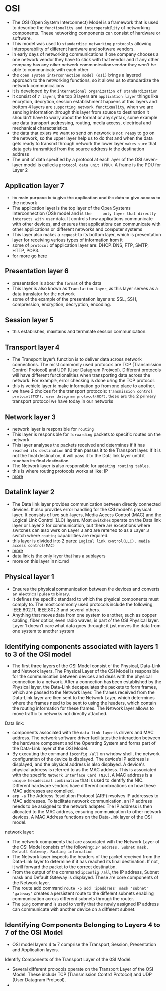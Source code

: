# OSI

- The OSI (Open System Interconnect) Model is a framework that is used to describe the `functionality and interoperability` of networking components. These networking components can consist of hardware or software.
- This model was used to `standardize networking protocols` allowing interoperability of different hardware and software vendors.
- in early days of networking communications if one company chooses a one network vendor they have to stick with that vendor and if any other company has any other network communication vendor they won't be able to communicate with each other
- the `open system interconnection model (osi)` brings a layered approach to the networking functions, so it allows us to standardize the network communications
- it is developed by the `international organization of standardization`
- it consist of `7 layers`, the top 3 layers are `application layer` things like encrytion, decrytion, session establishment happens at this layers and bottom 4 layers are `supporting network functionality`, when we are sending information through this layer from source to destination it shouldn't have to worry about the format or any syntax, some example are data transport addressing, routing, media access, electrical and mechanical characteristics.
- the data that exists we want to send on network is `not ready` to go on the network, so the upper layer help us to do that and when the data gets ready to transmit through network the lower layer `makes sure` that data gets transmitted from the source address to the destination address
- The unit of data specified by a protocol at each layer of the OSI seven-layer model is called a `protocol data unit (PDU)`. A frame is the PDU for Layer 2

## Application layer 7

- its main purpose is to give the application and the data to give access to the network
- The application layer is the top layer of the Open Systems Interconnection (OSI) model and is `the     only layer that directly interacts with user` data. It controls how applications communicate with other devices, and ensures that applications can communicate with other applications on different networks and computer systems
- This layer also makes a `request` to its bottom layer, which is presentation layer for receiving various types of information from it
- some of `protocol` of application layer are: DHCP, DNS, FTP, SMTP, HTTP, POP3.
- for more go [here](https://www.geeksforgeeks.org/application-layer-in-osi-model/)

## Presentation layer 6

- presentation is about the `format` of the data
- This layer is also known as `Translation layer`, as this layer serves as a data translator for the network
- some of the example of the presentation layer are: SSL, SSH, compression, encryption, decryption, encoding.

## Session layer 5

- this establishes, maintains and terminate session communication.

## Transport layer 4

- The Transport layer’s function is to deliver data across network connections. The most commonly used protocols are TCP (Transmission Control Protocol) and UDP (User Datagram Protocol). Different protocols will have different functionalities when transporting data across the network. For example, error checking is done using the TCP protocol.
- this is vehicle layer to make information go from one place to another.
- we have 2 choices for the transport protocols: `transmission control protocol(TCP), user datagram protocol(UDP)`. these are the 2 primary transport protocol we have today in our networks

## Network layer 3

- network layer is responsible for `routing`
- This layer is responsible for `forwarding` packets to specific routes on the network.
- This layer analyses the packets received and determines if it has `reached its destination` and then passes it to the Transport layer. If it is not the final destination, it will pass it to the Data link layer until it reaches its final destination.
- The Network layer is also responsible for `updating routing tables`.
- this is where routing protocols works at like: IP
- [more](https://www.geeksforgeeks.org/network-layer-services-packetizing-routing-and-forwarding/)

## Datalink layer 2

- The Data link layer provides communication between directly connected devices. It also provides error handling for the OSI model's physical layer. It consists of two sub-layers, Media Access Control (MAC) and the Logical Link Control (LLC) layers. Most `switches` operate on the Data link layer or Layer 2 for communication, but there are exceptions where switches can also work on Layer 3 and are referred to as a Layer 3 switch where `routing` capabilities are required.
- this layer is divided into 2 parts: `Logical link control(LLC), media access control(MAC)`
- [more](https://www.geeksforgeeks.org/data-link-layer/)
- data link is the only layer that has a sublayers
- more on this layer in nic.md

## Physical layer 1

- Ensures the physical communication between the devices and converts an electrical pulse to binary.
- It defines the specific standard to which the physical components must comply to. The most commonly used protocols include the following, IEEE.802.11, IEEE.802.3 and several others.
- Anything that moves data from one system to another, such as copper cabling, fiber optics, even radio waves, is part of the OSI Physical layer. Layer 1 doesn’t care what data goes through; it just moves the data from one system to another system

## Identifying components associated with layers 1 to 3 of the OSI model

- The first three layers of the OSI Model consist of the Physical, Data-Link and Network layers. The Physical Layer of the OSI Model is responsible for the communication between devices and deals with the physical connection to a network. After a connection has been established by the Physical layer, the Data-Link decapsulates the packets to form frames, which are passed to the Network layer. The frames received from the Data-Link layer are then sent to the Network Layer, which determines where the frames need to be sent to using the headers, which contain the routing information for these frames. The Network layer allows to move traffic to networks not directly attached.

Data link:

- components associated with the `data link layer` is drivers and MAC address. The network software driver facilitates the interaction between the hardware component and the Operating System and forms part of the Data-Link layer of the OSI Model.
- By executing the command `ipconfig /all` on window shell, the network configuration of the device is displayed. The device’s IP address is displayed, and the physical address is also displayed. A device's physical address is referred to as the MAC address. This is associated with the specific `Network Interface Card (NIC)`. A MAC address is a `unique hexadecimal combination` that is used to identify the NIC. Different hardware vendors have different combinations on how these MAC addresses are compiled.
- `arp -a` The Address Resolution Protocol (ARP) resolves IP addresses to MAC addresses. To facilitate network communication, an IP address needs to be assigned to the network adapter. The IP address is then allocated to the MAC address, ensuring communication to other network devices. A MAC Address functions on the Data-Link layer of the OSI model.

network layer:

- The network components that are associated with the Network Layer of the OSI Model consists of the following: `IP address, Subnet mask, Default Gateway, Routing information`
- The Network layer inspects the headers of the packet received from the Data-Link layer to determine if it has reached its final destination. If not, it will forward the packet to the correct destination.
- From the output of the command `ipconfig /all`, the IP address, Subnet mask and Default Gateway is displayed. These are core components of the Network layer.
- The route add command `route -p add 'ipaddress' mask 'subnet' 'gateway'` creates a persistent route to the different subnets enabling communication across different subnets through the router.
- The `ping` command is used to verify that the newly assigned IP address can communicate with another device on a different subnet.

## Identifying Components Belonging to Layers 4 to 7 of the OSI Model

- OSI model layers 4 to 7 comprise the Transport, Session, Presentation and Application layers.

Identify Components of the Transport Layer of the OSI Model:

- Several different protocols operate on the Transport Layer of the OSI Model. These include TCP (Transmission Control Protocol) and UDP (User Datagram Protocol).
-
